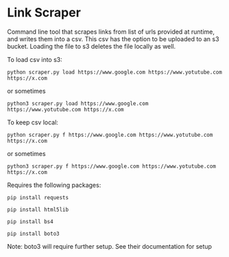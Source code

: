 # Link Scraper
Command line tool that scrapes links from list of urls provided at runtime, and writes them into a csv. This csv has the option to be uploaded to an s3 bucket. Loading the file to s3 deletes the file locally as well.

To load csv into s3:

```
python scraper.py load https://www.google.com https://www.yotutube.com https://x.com
```

or sometimes

```
python3 scraper.py load https://www.google.com https://www.yotutube.com https://x.com
```

To keep csv local:

```
python scraper.py f https://www.google.com https://www.yotutube.com https://x.com
```

or sometimes

```
python3 scraper.py f https://www.google.com https://www.yotutube.com https://x.com
```

Requires the following packages:

```
pip install requests
```

```
pip install html5lib
```

```
pip install bs4
```

```
pip install boto3
```
Note: boto3 will require further setup. See their documentation for setup